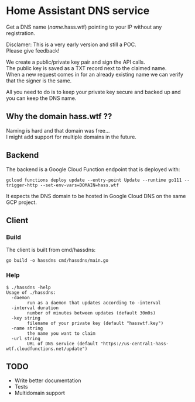# Home Assistant DNS service
Get a DNS name (_name_.hass.wtf) pointing to your IP without any registration.

Disclamer: This is a very early version and still a POC.  
Please give feedback!

We create a public/private key pair and sign the API calls.  
The public key is saved as a TXT record next to the claimed name.  
When a new request comes in for an already existing name we can verify that the signer is the same.  

All you need to do is to keep your private key secure and backed up and you can keep the DNS name.

## Why the domain hass.wtf ??
Naming is hard and that domain was free...  
I might add support for multiple domains in the future.

## Backend
The backend is a Google Cloud Function endpoint that is deployed with:
```
gcloud functions deploy update --entry-point Update --runtime go111 --trigger-http --set-env-vars=DOMAIN=hass.wtf
```
It expects the DNS domain to be hosted in Google Cloud DNS on the same GCP project.

## Client
### Build
The client is built from cmd/hassdns:
```
go build -o hassdns cmd/hassdns/main.go
```

### Help
```
$ ./hassdns -help
Usage of ./hassdns:
  -daemon
        run as a daemon that updates according to -interval
  -interval duration
        number of minutes between updates (default 30m0s)
  -key string
        filename of your private key (default "hasswtf.key")
  -name string
        the name you want to claim
  -url string
        URL of DNS service (default "https://us-central1-hass-wtf.cloudfunctions.net/update")
```

## TODO
* Write better documentation
* Tests
* Multidomain support